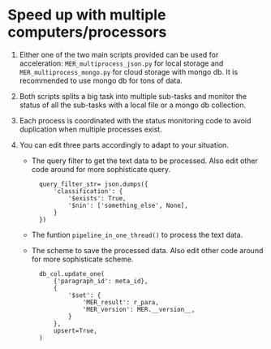 # Speed up with multiple computers/processors

1. Either one of the two main scripts provided can be used for acceleration: 
    `MER_multiprocess_json.py` for local storage
    and
    `MER_multiprocess_mongo.py` for cloud storage with mongo db.
    It is recommended to use mongo db for tons of data.
    
2. Both scripts splits a big task into multiple sub-tasks and monitor the status of all the sub-tasks with a local file or a mongo db collection.
    
3. Each process is coordinated with the status monitoring code to avoid duplication when multiple processes exist.
    
4. You can edit three parts accordingly to adapt to your situation.

    * The query filter to get the text data to be processed. 
    Also edit other code around for more sophisticate query.
        
            query_filter_str= json.dumps({
                'classification': {
                    '$exists': True,
                    '$nin': ['something_else', None],
                }
            })

    * The funtion `pipeline_in_one_thread()` to process the text data. 
    
    * The scheme to save the processed data.
    Also edit other code around for more sophisticate scheme.
        
            db_col.update_one(
                {'paragraph_id': meta_id},
                {
                    '$set': {
                        'MER_result': r_para,
                        'MER_version': MER.__version__,
                    }
                },
                upsert=True,
            ) 
